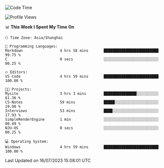 <!--START_SECTION:waka-->
![Code Time](http://img.shields.io/badge/Code%20Time-1%2C043%20hrs%2021%20mins-blue)

![Profile Views](http://img.shields.io/badge/Profile%20Views-3-blue)

📊 **This Week I Spent My Time On** 

```text
🕑︎ Time Zone: Asia/Shanghai

💬 Programming Languages: 
Markdown                 4 hrs 58 mins       █████████████████████████   99.75 % 
C                        0 secs              ░░░░░░░░░░░░░░░░░░░░░░░░░   00.25 % 

🔥 Editors: 
VS Code                  4 hrs 59 mins       █████████████████████████   100.00 % 

🐱‍💻 Projects: 
Mysite                   3 hrs 3 mins        ███████████████░░░░░░░░░░   61.36 % 
CS-Notes                 59 mins             █████░░░░░░░░░░░░░░░░░░░░   19.98 % 
Interviews               53 mins             ████░░░░░░░░░░░░░░░░░░░░░   17.93 % 
SimpleRenderEngine       1 min               ░░░░░░░░░░░░░░░░░░░░░░░░░   00.49 % 
NJU-OS                   0 secs              ░░░░░░░░░░░░░░░░░░░░░░░░░   00.25 % 

💻 Operating System: 
Windows                  4 hrs 59 mins       █████████████████████████   100.00 % 
```


 Last Updated on 16/07/2023 15:08:01 UTC
<!--END_SECTION:waka-->